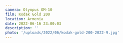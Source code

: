 ```yaml
---
camera: Olympus OM-10
film: Kodak Gold 200
location: Armenia
date: 2022-06-16 23:00:03
description: ''
photo: '/uploads/2022/06/kodak-gold-200-2022-9.jpg'
---
```

